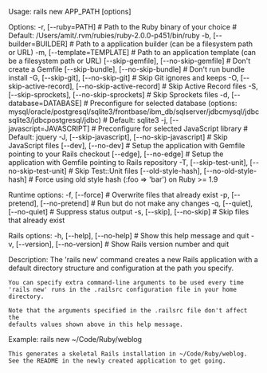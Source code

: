 Usage:
  rails new APP_PATH [options]

Options:
  -r, [--ruby=PATH]                                      # Path to the Ruby binary of your choice
                                                         # Default: /Users/amit/.rvm/rubies/ruby-2.0.0-p451/bin/ruby
  -b, [--builder=BUILDER]                                # Path to a application builder (can be a filesystem path or URL)
  -m, [--template=TEMPLATE]                              # Path to an application template (can be a filesystem path or URL)
      [--skip-gemfile], [--no-skip-gemfile]              # Don't create a Gemfile
      [--skip-bundle], [--no-skip-bundle]                # Don't run bundle install
  -G, [--skip-git], [--no-skip-git]                      # Skip Git ignores and keeps
  -O, [--skip-active-record], [--no-skip-active-record]  # Skip Active Record files
  -S, [--skip-sprockets], [--no-skip-sprockets]          # Skip Sprockets files
  -d, [--database=DATABASE]                              # Preconfigure for selected database (options: mysql/oracle/postgresql/sqlite3/frontbase/ibm_db/sqlserver/jdbcmysql/jdbcsqlite3/jdbcpostgresql/jdbc)
                                                         # Default: sqlite3
  -j, [--javascript=JAVASCRIPT]                          # Preconfigure for selected JavaScript library
                                                         # Default: jquery
  -J, [--skip-javascript], [--no-skip-javascript]        # Skip JavaScript files
      [--dev], [--no-dev]                                # Setup the application with Gemfile pointing to your Rails checkout
      [--edge], [--no-edge]                              # Setup the application with Gemfile pointing to Rails repository
  -T, [--skip-test-unit], [--no-skip-test-unit]          # Skip Test::Unit files
      [--old-style-hash], [--no-old-style-hash]          # Force using old style hash (:foo => 'bar') on Ruby >= 1.9

Runtime options:
  -f, [--force]                    # Overwrite files that already exist
  -p, [--pretend], [--no-pretend]  # Run but do not make any changes
  -q, [--quiet], [--no-quiet]      # Suppress status output
  -s, [--skip], [--no-skip]        # Skip files that already exist

Rails options:
  -h, [--help], [--no-help]        # Show this help message and quit
  -v, [--version], [--no-version]  # Show Rails version number and quit

Description:
    The 'rails new' command creates a new Rails application with a default
    directory structure and configuration at the path you specify.

    You can specify extra command-line arguments to be used every time
    'rails new' runs in the .railsrc configuration file in your home directory.

    Note that the arguments specified in the .railsrc file don't affect the
    defaults values shown above in this help message.

Example:
    rails new ~/Code/Ruby/weblog

    This generates a skeletal Rails installation in ~/Code/Ruby/weblog.
    See the README in the newly created application to get going.